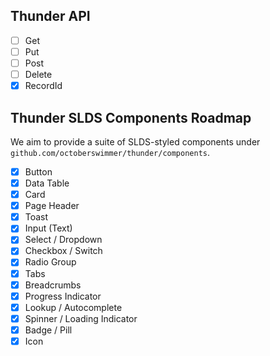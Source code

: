 ## Thunder API

* [ ] Get
* [ ] Put
* [ ] Post
* [ ] Delete
* [x] RecordId

## Thunder SLDS Components Roadmap
We aim to provide a suite of SLDS-styled components under `github.com/octoberswimmer/thunder/components`.

- [x] Button
- [x] Data Table
- [x] Card
- [x] Page Header
- [x] Toast
- [x] Input (Text)
- [x] Select / Dropdown
- [x] Checkbox / Switch
- [x] Radio Group
- [x] Tabs
- [x] Breadcrumbs
- [x] Progress Indicator
- [x] Lookup / Autocomplete
- [x] Spinner / Loading Indicator
- [x] Badge / Pill
- [x] Icon

